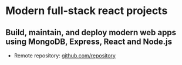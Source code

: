 # Modern full-stack react projects

## Build, maintain, and deploy modern web apps using MongoDB, Express, React and Node.js

- Remote repository: [github.com/repository](https://github.com/MorphZG/learn_code/tree/main/book%20modern_fullstack_react)
